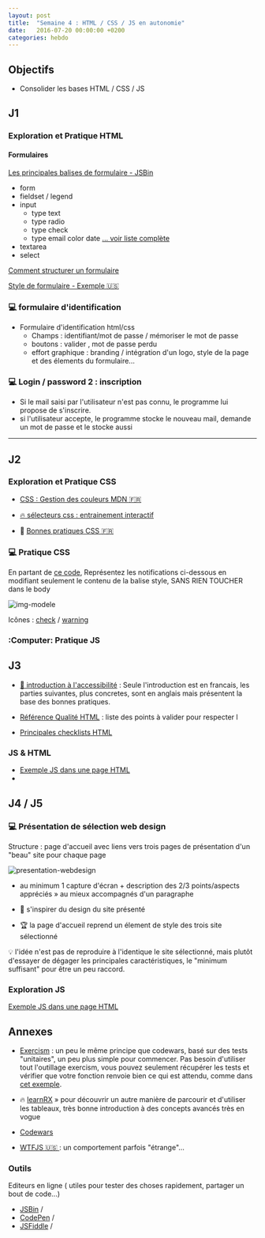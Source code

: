 ```yaml
---
layout: post
title:  "Semaine 4 : HTML / CSS / JS en autonomie"
date:   2016-07-20 00:00:00 +0200
categories: hebdo
---
```


## Objectifs

- Consolider les bases HTML / CSS / JS

## J1

### Exploration et Pratique HTML

#### Formulaires

[Les principales balises de formulaire - JSBin ](http://jsbin.com/taxayo/6/edit?html,output)
- form
- fieldset / legend
- input
  - type text
  - type radio
  - type check
  - type email color date [... voir liste complète](https://developer.mozilla.org/en-US/docs/Web/HTML/Element/input)
- textarea
- select

[Comment structurer un formulaire](https://developer.mozilla.org/fr/docs/Web/Guide/HTML/Formulaires/Comment_structurer_un_formulaire_HTML)

[ Style de formulaire - Exemple :us: ](https://24ways.org/2009/have-a-field-day-with-html5-forms)


### :computer: formulaire d'identification

- Formulaire d'identification html/css
  - Champs : identifiant/mot de passe / mémoriser le mot de passe
  - boutons : valider , mot de passe perdu
  - effort graphique : branding / intégration d'un logo, style de la page et des élements du formulaire...

### :computer: Login / password 2 : inscription

+ Si le mail saisi par l'utilisateur n'est pas connu, le programme lui propose de s'inscrire.
+ si l'utilisateur accepte, le programme stocke le nouveau mail, demande un mot de passe et le stocke aussi

___


## J2


### Exploration et Pratique CSS

- [ CSS : Gestion des couleurs MDN :fr:](https://developer.mozilla.org/fr/docs/Web/CSS/color_value)

- [:fire: sélecteurs css : entrainement interactif](http://flukeout.github.io)

- :newspaper: [Bonnes pratiques CSS :fr:](http://openweb.eu.org/articles/grands-principes-de-construction-moderne-de-css)

### :computer: Pratique CSS

En partant de [ce code](http://jsbin.com/dinugehera/edit?html,output),
Représentez les notifications ci-dessous en modifiant seulement le contenu de la balise style, SANS RIEN TOUCHER dans le body

![img-modele](https://www.evernote.com/l/AAH8MzSrArBBbJSlookIlDitMMhIiQvJSk8B/image.png)

Icônes : [check](http://rxlabz.com/simplon/files/icons/icon_check_white.png) / [warning](http://rxlabz.com/simplon/files/icons/dialog-warning.png)


### :Computer: Pratique JS



## J3

- [:newspaper: introduction à l'accessibilité](http://code.tutsplus.com/fr/tutorials/accessibility-part-1-introduction--cms-21791)
 : Seule l'introduction est en francais, les parties suivantes, plus concretes, sont en anglais mais présentent la base des bonnes pratiques.

- [Référence Qualité HTML](http://checklists.opquast.com/oqs-v3/) : liste des points à valider pour respecter l
- [Principales checklists HTML](https://checklists.opquast.com/fr/)


### JS & HTML

- [Exemple JS dans une page HTML](http://jsbin.com/jigaxe/1/edit?html,output)
- 

## J4 / J5

### :computer: Présentation de sélection web design

Structure : page d'accueil avec liens vers trois pages de présentation d'un "beau" site
pour chaque page

![presentation-webdesign](../../../../img/prez_webdesign.png)

- au minimum 1 capture d'écran + description des 2/3 points/aspects appréciés » au mieux accompagnés d'un paragraphe

- :cherries: s'inspirer du design du site présenté

- :trophy: la page d'accueil reprend un élement de style des trois site sélectionné

:bulb: l'idée n'est pas de reproduire à l'identique le site sélectionné, mais plutôt d'essayer de dégager les principales caractéristiques, le "minimum suffisant" pour être un peu raccord.


### Exploration JS

[Exemple JS dans une page HTML](http://jsbin.com/jigaxe/1/edit?html,output)

## Annexes

- [Exercism](http://exercism.io/languages/javascript) : un peu le même principe que codewars, basé sur des tests "unitaires", un peu plus simple pour commencer.
Pas besoin d'utiliser tout l'outillage exercism, vous pouvez seulement récupérer les tests et vérifier que votre fonction renvoie bien ce qui est attendu, 
comme dans [cet exemple](https://github.com/simplyon2/exemples/blob/master/exercism/hello_world.html).

- :fire: [learnRX](https://github.com/ReactiveX/learnrx) » pour découvrir un autre manière de parcourir et d'utiliser les tableaux,
très bonne introduction à des concepts avancés très en vogue

- [Codewars](http://codewars.com)

- [WTFJS :us: ](http://wtfjs.com) : un comportement parfois "étrange"...

### Outils

Editeurs en ligne ( utiles pour tester des choses rapidement, partager un bout de code...)

- [JSBin](https://jsbin.com) /
- [CodePen](http://codepen.io/) /
- [JSFiddle](http://jsfiddle.net) /


